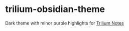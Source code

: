 # trilium-obsidian-theme
Dark theme with minor purple highlights for [Trilium Notes](https://github.com/zadam/trilium)


